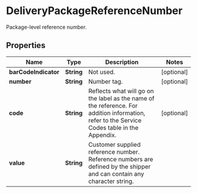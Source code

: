 

# DeliveryPackageReferenceNumber

Package-level reference number.

## Properties

| Name | Type | Description | Notes |
|------------ | ------------- | ------------- | -------------|
|**barCodeIndicator** | **String** | Not used. |  [optional] |
|**number** | **String** | Number tag. |  [optional] |
|**code** | **String** | Reflects what will go on the label as the name of the reference.  For addition information, refer to the Service Codes table in the Appendix. |  [optional] |
|**value** | **String** | Customer supplied reference number. Reference numbers are defined by the shipper and can contain any character string. |  |




